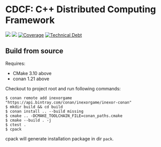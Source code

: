 # CDCF: C++ Distributed Computing Framework

![](https://github.com/thoughtworks-hpc/cdcf/workflows/CI/badge.svg)
![](https://github.com/thoughtworks-hpc/cdcf/workflows/Coding%20Style/badge.svg)
[![Coverage](https://sonarcloud.io/api/project_badges/measure?project=thoughtworks-hpc_cdcf&metric=coverage)](https://sonarcloud.io/dashboard?id=thoughtworks-hpc_cdcf)
[![Technical Debt](https://sonarcloud.io/api/project_badges/measure?project=thoughtworks-hpc_cdcf&metric=sqale_index)](https://sonarcloud.io/dashboard?id=thoughtworks-hpc_cdcf)

## Build from source

Requires:

- CMake 3.10 above
- conan 1.21 above

Checkout to project root and run following commands:

```shell
$ conan remote add inexorgame "https://api.bintray.com/conan/inexorgame/inexor-conan"
$ mkdir build && cd build
$ conan install .. --build missing
$ cmake .. -DCMAKE_TOOLCHAIN_FILE=conan_paths.cmake
$ cmake --build . -j
$ ctest .
$ cpack
```

cpack will generate installation package in dir `pack`.
